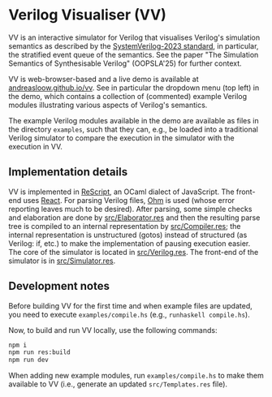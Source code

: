 # Verilog Visualiser (VV)

VV is an interactive simulator for Verilog that visualises Verilog's simulation semantics as described by the [SystemVerilog-2023 standard](https://doi.org/10.1109/IEEESTD.2024.10458102), in particular, the stratified event queue of the semantics. See the paper "The Simulation Semantics of Synthesisable Verilog" (OOPSLA'25) for further context.

VV is web-browser-based and a live demo is available at [andreasloow.github.io/vv](https://andreasloow.github.io/vv). See in particular the dropdown menu (top left) in the demo, which contains a collection of (commented) example Verilog modules illustrating various aspects of Verilog's semantics.

The example Verilog modules available in the demo are available as files in the directory `examples`, such that they can, e.g., be loaded into a traditional Verilog simulator to compare the execution in the simulator with the execution in VV.

## Implementation details

VV is implemented in [ReScript](https://rescript-lang.org), an OCaml dialect of JavaScript. The front-end uses [React](https://reactjs.org). For parsing Verilog files, [Ohm](https://ohmjs.org) is used (whose error reporting leaves much to be desired). After parsing, some simple checks and elaboration are done by [src/Elaborator.res](src/Elaborator.res) and then the resulting parse tree is compiled to an internal representation by [src/Compiler.res](src/Compiler.res); the internal representation is unstructured (gotos) instead of structured (as Verilog: if, etc.) to make the implementation of pausing execution easier. The core of the simulator is located in [src/Verilog.res](src/Verilog.res). The front-end of the simulator is in [src/Simulator.res](src/Simulator.res).

## Development notes

Before building VV for the first time and when example files are updated, you need to execute `examples/compile.hs` (e.g., `runhaskell compile.hs`).

Now, to build and run VV locally, use the following commands:

```sh
npm i
npm run res:build
npm run dev
```

When adding new example modules, run `examples/compile.hs` to make them available to VV (i.e., generate an updated `src/Templates.res` file).